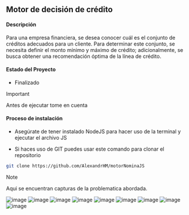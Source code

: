 ##  Motor de decisión de crédito
#### Descripción
<p>Para una empresa financiera, se desea conocer cuál es el conjunto de créditos
adecuados para un cliente. Para determinar este conjunto, se necesita definir el monto
mínimo y máximo de crédito; adicionalmente, se busca obtener una recomendación 
óptima de la línea de crédito.
</p>

#### Estado del Proyecto
- <p> Finalizado </p>

> [!IMPORTANT]
> Antes de ejecutar tome en cuenta

#### Proceso de instalación
- <p>Asegúrate de tener instalado NodeJS para hacer uso de la terminal y ejecutar el archivo JS</p>

- <p>Si haces uso de GIT puedes usar este comando para clonar el repositorio</p>
```bash
git clone https://github.com/AlexandrHM/motorNominaJS
```
> [!NOTE]
> Aqui se encuentran capturas de la problematica abordada.

![image](https://github.com/user-attachments/assets/2916b2c1-ca47-401f-8b18-ea652fd20baf)
![image](https://github.com/user-attachments/assets/456582e5-9b9e-4f99-b471-3b1ea9537d7c)
![image](https://github.com/user-attachments/assets/0c644d5b-6846-487e-97f4-1178255f3d19)
![image](https://github.com/user-attachments/assets/cd42486d-5123-4ca3-9e7d-38529ef021a5)
![image](https://github.com/user-attachments/assets/29840a2d-3f2f-443d-b0e4-fbf6da9829ad)
![image](https://github.com/user-attachments/assets/650f541d-17a7-4ca4-a003-b15bd377fbf5)
![image](https://github.com/user-attachments/assets/d750e743-5a1f-43c2-b2a5-a67d6dac9a83)
![image](https://github.com/user-attachments/assets/5dd0a8a8-8a5a-4a4a-8496-56d4ac7e01c0)
![image](https://github.com/user-attachments/assets/c35fb6cb-1089-4cae-9e09-c8dea8f41a75)




